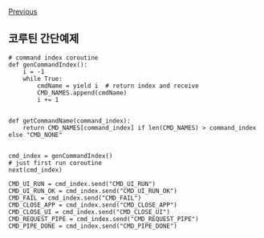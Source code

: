 [Previous](..)
## 코루틴 간단예제
    # command index coroutine
    def genCommandIndex():
        i = -1
        while True:
            cmdName = yield i  # return index and receive
            CMD_NAMES.append(cmdName)
            i += 1
    
    
    def getCommandName(command_index):
        return CMD_NAMES[command_index] if len(CMD_NAMES) > command_index else "CMD_NONE"
    
    
    cmd_index = genCommandIndex()
    # just first run coroutine
    next(cmd_index)
    
    CMD_UI_RUN = cmd_index.send("CMD_UI_RUN")
    CMD_UI_RUN_OK = cmd_index.send("CMD_UI_RUN_OK")
    CMD_FAIL = cmd_index.send("CMD_FAIL")
    CMD_CLOSE_APP = cmd_index.send("CMD_CLOSE_APP")
    CMD_CLOSE_UI = cmd_index.send("CMD_CLOSE_UI")
    CMD_REQUEST_PIPE = cmd_index.send("CMD_REQUEST_PIPE")
    CMD_PIPE_DONE = cmd_index.send("CMD_PIPE_DONE")